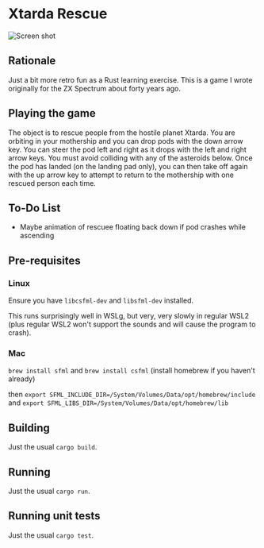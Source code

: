 # Xtarda Rescue

![Screen shot](https://www.martyndavis.com/wp-content/uploads/2022/12/xtarda.png "")

## Rationale
Just a bit more retro fun as a Rust learning exercise. This is a game I wrote originally
for the ZX Spectrum about forty years ago.

## Playing the game
The object is to rescue people from the hostile planet Xtarda. You are orbiting in your
mothership and you can drop pods with the down arrow key. You can steer the pod left
and right as it drops with the left and right arrow keys. You must avoid colliding with any
of the asteroids below. Once the pod has landed (on the
landing pad only), you can then take off again with the up arrow key to attempt to return
to the mothership with one rescued person each time.

## To-Do List
* Maybe animation of rescuee floating back down if pod crashes while ascending

## Pre-requisites
### Linux

Ensure you have `libcsfml-dev` and `libsfml-dev` installed.

This runs surprisingly well in WSLg, but very, very slowly in regular WSL2 (plus regular
WSL2 won't support the sounds and will cause the program to crash).

### Mac

`brew install sfml` and `brew install csfml` (install homebrew if you haven't already)

then `export SFML_INCLUDE_DIR=/System/Volumes/Data/opt/homebrew/include` and `export SFML_LIBS_DIR=/System/Volumes/Data/opt/homebrew/lib`


## Building
Just the usual `cargo build`.

## Running
Just the usual `cargo run`.

## Running unit tests
Just the usual `cargo test`.

